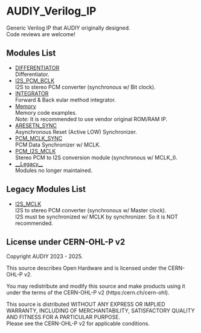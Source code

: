 # AUDIY_Verilog_IP
Generic Verilog IP that AUDIY originally designed.  
Code reviews are welcome!

## Modules List
- [DIFFERENTIATOR](https://github.com/AUDIY/AUDIY_Verilog_IP/tree/main/DIFFERENTIATOR)  
  Differentiator.
- [I2S_PCM_BCLK](https://github.com/AUDIY/AUDIY_Verilog_IP/tree/main/I2S_PCM_BCLK)  
  I2S to stereo PCM converter (synchronous w/ Bit clock).
- [INTEGRATOR](https://github.com/AUDIY/AUDIY_Verilog_IP/tree/main/INTEGRATOR)  
  Forward & Back eular method integrator.
- [Memory](https://github.com/AUDIY/AUDIY_Verilog_IP/tree/main/Memory)  
  Memory code examples.  
  *Note*: It is recommended to use vendor original ROM/RAM IP.  
- [ARESETN_SYNC](https://github.com/AUDIY/AUDIY_Verilog_IP/tree/main/ARESETN_SYNC)  
  Asynchronous Reset (Active LOW) Synchronizer.
- [PCM_MCLK_SYNC](https://github.com/AUDIY/AUDIY_Verilog_IP/tree/main/PCM_MCLK_SYNC)  
  PCM Data Synchronizer w/ MCLK.
- [PCM_I2S_MCLK](https://github.com/AUDIY/AUDIY_Verilog_IP/tree/main/PCM_I2S_MCLK)  
  Stereo PCM to I2S conversion module (synchronous w/ MCLK_I).
- [\_\_Legacy\_\_](https://github.com/AUDIY/AUDIY_Verilog_IP/tree/main/__Legacy__)  
  Modules no longer maintained.

## Legacy Modules List
- [I2S_MCLK](https://github.com/AUDIY/AUDIY_Verilog_IP/tree/main/__Legacy__/I2S_MCLK)  
  I2S to stereo PCM converter (synchronous w/ Master clock).  
  I2S must be synchronized w/ MCLK by synchronizer. So it is NOT recommended.  

## License under CERN-OHL-P v2
Copyright AUDIY 2023 - 2025.

This source describes Open Hardware and is licensed under the CERN-OHL-P v2.

You may redistribute and modify this source and make products using it under the terms of the CERN-OHL-P v2 (https:/cern.ch/cern-ohl).

This source is distributed WITHOUT ANY EXPRESS OR IMPLIED WARRANTY, INCLUDING OF MERCHANTABILITY, SATISFACTORY QUALITY AND FITNESS FOR A PARTICULAR PURPOSE.  
Please see the CERN-OHL-P v2 for applicable conditions.
